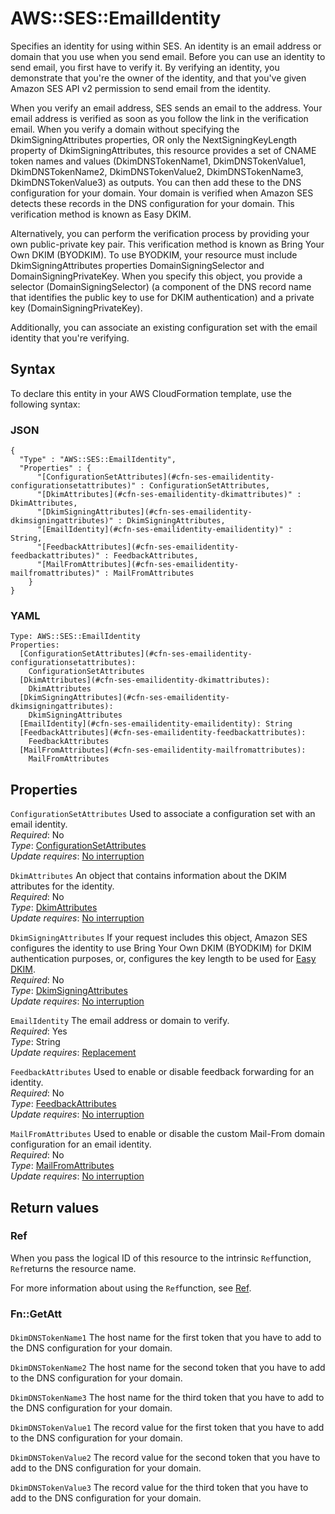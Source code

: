 # AWS::SES::EmailIdentity<a name="aws-resource-ses-emailidentity"></a>

Specifies an identity for using within SES\. An identity is an email address or domain that you use when you send email\. Before you can use an identity to send email, you first have to verify it\. By verifying an identity, you demonstrate that you're the owner of the identity, and that you've given Amazon SES API v2 permission to send email from the identity\.

When you verify an email address, SES sends an email to the address\. Your email address is verified as soon as you follow the link in the verification email\. When you verify a domain without specifying the DkimSigningAttributes properties, OR only the NextSigningKeyLength property of DkimSigningAttributes, this resource provides a set of CNAME token names and values \(DkimDNSTokenName1, DkimDNSTokenValue1, DkimDNSTokenName2, DkimDNSTokenValue2, DkimDNSTokenName3, DkimDNSTokenValue3\) as outputs\. You can then add these to the DNS configuration for your domain\. Your domain is verified when Amazon SES detects these records in the DNS configuration for your domain\. This verification method is known as Easy DKIM\.

Alternatively, you can perform the verification process by providing your own public\-private key pair\. This verification method is known as Bring Your Own DKIM \(BYODKIM\)\. To use BYODKIM, your resource must include DkimSigningAttributes properties DomainSigningSelector and DomainSigningPrivateKey\. When you specify this object, you provide a selector \(DomainSigningSelector\) \(a component of the DNS record name that identifies the public key to use for DKIM authentication\) and a private key \(DomainSigningPrivateKey\)\.

Additionally, you can associate an existing configuration set with the email identity that you're verifying\.

## Syntax<a name="aws-resource-ses-emailidentity-syntax"></a>

To declare this entity in your AWS CloudFormation template, use the following syntax:

### JSON<a name="aws-resource-ses-emailidentity-syntax.json"></a>

```
{
  "Type" : "AWS::SES::EmailIdentity",
  "Properties" : {
      "[ConfigurationSetAttributes](#cfn-ses-emailidentity-configurationsetattributes)" : ConfigurationSetAttributes,
      "[DkimAttributes](#cfn-ses-emailidentity-dkimattributes)" : DkimAttributes,
      "[DkimSigningAttributes](#cfn-ses-emailidentity-dkimsigningattributes)" : DkimSigningAttributes,
      "[EmailIdentity](#cfn-ses-emailidentity-emailidentity)" : String,
      "[FeedbackAttributes](#cfn-ses-emailidentity-feedbackattributes)" : FeedbackAttributes,
      "[MailFromAttributes](#cfn-ses-emailidentity-mailfromattributes)" : MailFromAttributes
    }
}
```

### YAML<a name="aws-resource-ses-emailidentity-syntax.yaml"></a>

```
Type: AWS::SES::EmailIdentity
Properties: 
  [ConfigurationSetAttributes](#cfn-ses-emailidentity-configurationsetattributes): 
    ConfigurationSetAttributes
  [DkimAttributes](#cfn-ses-emailidentity-dkimattributes): 
    DkimAttributes
  [DkimSigningAttributes](#cfn-ses-emailidentity-dkimsigningattributes): 
    DkimSigningAttributes
  [EmailIdentity](#cfn-ses-emailidentity-emailidentity): String
  [FeedbackAttributes](#cfn-ses-emailidentity-feedbackattributes): 
    FeedbackAttributes
  [MailFromAttributes](#cfn-ses-emailidentity-mailfromattributes): 
    MailFromAttributes
```

## Properties<a name="aws-resource-ses-emailidentity-properties"></a>

`ConfigurationSetAttributes`  <a name="cfn-ses-emailidentity-configurationsetattributes"></a>
Used to associate a configuration set with an email identity\.  
*Required*: No  
*Type*: [ConfigurationSetAttributes](aws-properties-ses-emailidentity-configurationsetattributes.md)  
*Update requires*: [No interruption](https://docs.aws.amazon.com/AWSCloudFormation/latest/UserGuide/using-cfn-updating-stacks-update-behaviors.html#update-no-interrupt)

`DkimAttributes`  <a name="cfn-ses-emailidentity-dkimattributes"></a>
An object that contains information about the DKIM attributes for the identity\.  
*Required*: No  
*Type*: [DkimAttributes](aws-properties-ses-emailidentity-dkimattributes.md)  
*Update requires*: [No interruption](https://docs.aws.amazon.com/AWSCloudFormation/latest/UserGuide/using-cfn-updating-stacks-update-behaviors.html#update-no-interrupt)

`DkimSigningAttributes`  <a name="cfn-ses-emailidentity-dkimsigningattributes"></a>
If your request includes this object, Amazon SES configures the identity to use Bring Your Own DKIM \(BYODKIM\) for DKIM authentication purposes, or, configures the key length to be used for [Easy DKIM](https://docs.aws.amazon.com/ses/latest/dg/send-email-authentication-dkim-easy.html)\.  
*Required*: No  
*Type*: [DkimSigningAttributes](aws-properties-ses-emailidentity-dkimsigningattributes.md)  
*Update requires*: [No interruption](https://docs.aws.amazon.com/AWSCloudFormation/latest/UserGuide/using-cfn-updating-stacks-update-behaviors.html#update-no-interrupt)

`EmailIdentity`  <a name="cfn-ses-emailidentity-emailidentity"></a>
The email address or domain to verify\.  
*Required*: Yes  
*Type*: String  
*Update requires*: [Replacement](https://docs.aws.amazon.com/AWSCloudFormation/latest/UserGuide/using-cfn-updating-stacks-update-behaviors.html#update-replacement)

`FeedbackAttributes`  <a name="cfn-ses-emailidentity-feedbackattributes"></a>
Used to enable or disable feedback forwarding for an identity\.  
*Required*: No  
*Type*: [FeedbackAttributes](aws-properties-ses-emailidentity-feedbackattributes.md)  
*Update requires*: [No interruption](https://docs.aws.amazon.com/AWSCloudFormation/latest/UserGuide/using-cfn-updating-stacks-update-behaviors.html#update-no-interrupt)

`MailFromAttributes`  <a name="cfn-ses-emailidentity-mailfromattributes"></a>
Used to enable or disable the custom Mail\-From domain configuration for an email identity\.  
*Required*: No  
*Type*: [MailFromAttributes](aws-properties-ses-emailidentity-mailfromattributes.md)  
*Update requires*: [No interruption](https://docs.aws.amazon.com/AWSCloudFormation/latest/UserGuide/using-cfn-updating-stacks-update-behaviors.html#update-no-interrupt)

## Return values<a name="aws-resource-ses-emailidentity-return-values"></a>

### Ref<a name="aws-resource-ses-emailidentity-return-values-ref"></a>

When you pass the logical ID of this resource to the intrinsic `Ref`function, `Ref`returns the resource name\.

For more information about using the `Ref`function, see [Ref](https://docs.aws.amazon.com/AWSCloudFormation/latest/UserGuide/intrinsic-function-reference-ref.html)\.

### Fn::GetAtt<a name="aws-resource-ses-emailidentity-return-values-fn--getatt"></a>

#### <a name="aws-resource-ses-emailidentity-return-values-fn--getatt-fn--getatt"></a>

`DkimDNSTokenName1`  <a name="DkimDNSTokenName1-fn::getatt"></a>
The host name for the first token that you have to add to the DNS configuration for your domain\.

`DkimDNSTokenName2`  <a name="DkimDNSTokenName2-fn::getatt"></a>
The host name for the second token that you have to add to the DNS configuration for your domain\.

`DkimDNSTokenName3`  <a name="DkimDNSTokenName3-fn::getatt"></a>
The host name for the third token that you have to add to the DNS configuration for your domain\.

`DkimDNSTokenValue1`  <a name="DkimDNSTokenValue1-fn::getatt"></a>
The record value for the first token that you have to add to the DNS configuration for your domain\.

`DkimDNSTokenValue2`  <a name="DkimDNSTokenValue2-fn::getatt"></a>
The record value for the second token that you have to add to the DNS configuration for your domain\.

`DkimDNSTokenValue3`  <a name="DkimDNSTokenValue3-fn::getatt"></a>
The record value for the third token that you have to add to the DNS configuration for your domain\.